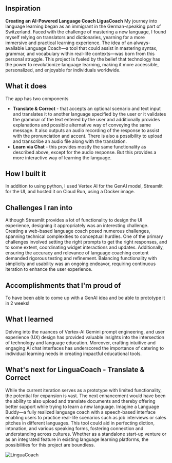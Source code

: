## Inspiration
**Creating an AI-Powered Language Coach  LiguaCoach**
My journey into language learning began as an immigrant in the German-speaking part of Switzerland. Faced with the challenge of mastering a new language, I found myself relying on translators and dictionaries, yearning for a more immersive and practical learning experience. The idea of an always-available Language Coach—a tool that could assist in mastering syntax, grammar, and vocabulary within real-life contexts—was born from this personal struggle. This project is fueled by the belief that technology has the power to revolutionize language learning, making it more accessible, personalized, and enjoyable for individuals worldwide.

## What it does
The app has two components
- **Translate & Correct** - that accepts an optional scenario and text input and translates it to another language specified by the user or it validates the grammar of the text entered by the user and additionally provides explanations and possible alternative way of conveying the same message. It also outputs an audio recording of the response to assist with the pronunciation and accent. There is also a possibility to upload and transcribe an audio file along with the translation.
- **Learn via Chat** - this provides mostly the same functionality as described above, except for the audio response. But this provides a more interactive way of learning the language.

## How I built it
In addition to using python, I used Vertex AI for the GenAI model, Streamlit for the UI, and hosted it on Cloud Run, using a Docker image. 

## Challenges I ran into
Although Streamlit provides a lot of functionality to design the UI experience, designing it appropriately was an interesting challenge. Creating a web-based language coach posed numerous challenges, spanning technical complexities to conceptual hurdles. One of the primary challenges involved setting the right prompts to get the right responses, and to some extent, coordinating widget interactions and updates. Additionally, ensuring the accuracy and relevance of language coaching content demanded rigorous testing and refinement. Balancing functionality with simplicity and usability was an ongoing endeavor, requiring continuous iteration to enhance the user experience.

## Accomplishments that I'm proud of
To have been able to come up with a GenAI idea and be able to prototype it in 2 weeks!

## What I learned
Delving into the nuances of Vertex-AI Gemini prompt engineering, and user experience (UX) design has provided valuable insights into the intersection of technology and language education. Moreover, crafting intuitive and engaging AI chat interfaces has underscored the importance of catering to individual learning needs in creating impactful educational tools.

## What's next for LinguaCoach - Translate & Correct
While the current iteration serves as a prototype with limited functionality, the potential for expansion is vast. The next enhancement would have been the ability to also upload and translate documents and thereby offering better support while trying to learn a new language.
Imagine a Language Buddy—a fully realized language coach with a speech-based interface enabling users to practice real-life scenarios such as job interviews or sales pitches in different languages. This tool could aid in perfecting diction, intonation, and various speaking forms, fostering connection and understanding across cultures. Whether as a standalone start-up venture or as an integrated feature in existing language learning platforms, the possibilities for this project are boundless.

![LinguaCoach](https://github.com/Vinitha-H/GenAI/assets/168436312/a869f4cd-d468-44fe-bc15-e377c7857b10)

